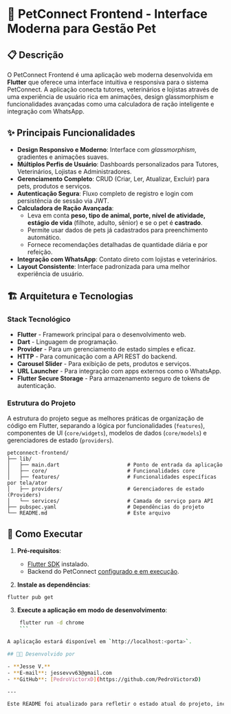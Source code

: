 # 🐾 PetConnect Frontend - Interface Moderna para Gestão Pet

## 📋 Descrição

O PetConnect Frontend é uma aplicação web moderna desenvolvida em **Flutter** que oferece uma interface intuitiva e responsiva para o sistema PetConnect. A aplicação conecta tutores, veterinários e lojistas através de uma experiência de usuário rica em animações, design glassmorphism e funcionalidades avançadas como uma calculadora de ração inteligente e integração com WhatsApp.

## ✨ Principais Funcionalidades

- **Design Responsivo e Moderno**: Interface com *glassmorphism*, gradientes e animações suaves.
- **Múltiplos Perfis de Usuário**: Dashboards personalizados para Tutores, Veterinários, Lojistas e Administradores.
- **Gerenciamento Completo**: CRUD (Criar, Ler, Atualizar, Excluir) para pets, produtos e serviços.
- **Autenticação Segura**: Fluxo completo de registro e login com persistência de sessão via JWT.
- **Calculadora de Ração Avançada**:
    - Leva em conta **peso, tipo de animal, porte, nível de atividade, estágio de vida** (filhote, adulto, sênior) e se o pet é **castrado**.
    - Permite usar dados de pets já cadastrados para preenchimento automático.
    - Fornece recomendações detalhadas de quantidade diária e por refeição.
- **Integração com WhatsApp**: Contato direto com lojistas e veterinários.
- **Layout Consistente**: Interface padronizada para uma melhor experiência de usuário.

## 🏗️ Arquitetura e Tecnologias

### Stack Tecnológico
- **Flutter** - Framework principal para o desenvolvimento web.
- **Dart** - Linguagem de programação.
- **Provider** - Para um gerenciamento de estado simples e eficaz.
- **HTTP** - Para comunicação com a API REST do backend.
- **Carousel Slider** - Para exibição de pets, produtos e serviços.
- **URL Launcher** - Para integração com apps externos como o WhatsApp.
- **Flutter Secure Storage** - Para armazenamento seguro de tokens de autenticação.

### Estrutura do Projeto
A estrutura do projeto segue as melhores práticas de organização de código em Flutter, separando a lógica por funcionalidades (`features`), componentes de UI (`core/widgets`), modelos de dados (`core/models`) e gerenciadores de estado (`providers`).

```
petconnect-frontend/
├── lib/
│   ├── main.dart                      # Ponto de entrada da aplicação
│   ├── core/                          # Funcionalidades core
│   ├── features/                      # Funcionalidades específicas por tela/ator
│   ├── providers/                     # Gerenciadores de estado (Providers)
│   └── services/                      # Camada de serviço para API
├── pubspec.yaml                       # Dependências do projeto
└── README.md                          # Este arquivo
```

## 🚀 Como Executar

1.  **Pré-requisitos**:
    - [Flutter SDK](https://flutter.dev/docs/get-started/install) instalado.
    - Backend do PetConnect [configurado e em execução](#).

2.  **Instale as dependências**:
```bash
flutter pub get
```

3.  **Execute a aplicação em modo de desenvolvimento**:
```bash
    flutter run -d chrome
    ```

A aplicação estará disponível em `http://localhost:<porta>`.

## 🧑‍💻 Desenvolvido por

- **Jesse V.**
- **E-mail**: jessevvv63@gmail.com
- **GitHub**: [PedroVictorxD](https://github.com/PedroVictorxD)

---

Este README foi atualizado para refletir o estado atual do projeto, incluindo as últimas funcionalidades e melhorias implementadas. 